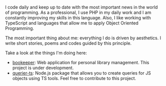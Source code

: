 I code daily and keep up to date with the most important news in the world of programming. As a professional, I use PHP in my daily work and I am constantly improving my skills in this language. Also, I like working with TypeScript and languages that allow me to apply Object Oriented Programming.

The most important thing about me: everything I do is driven by aesthetics. I write short stories, poems and codes guided by this principle.

Take a look at the things I'm doing here:

- [bookeeper](https://github.com/luizfilipezs/bookeeper): Web application for personal library management. This project is under development.
- [querier-ts](https://github.com/luizfilipezs/querier-ts): Node.js package that allows you to create queries for JS objects using TS tools. Feel free to contribute to this project.
